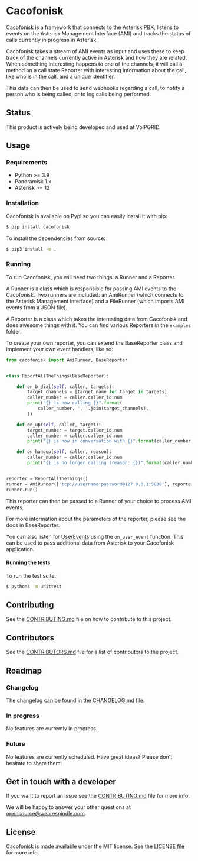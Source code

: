 # Cacofonisk

Cacofonisk is a framework that connects to the Asterisk PBX, listens to events
on the Asterisk Management Interface (AMI) and tracks the status of calls
currently in progress in Asterisk.

Cacofonisk takes a stream of AMI events as input and uses these to keep track
of the channels currently active in Asterisk and how they are related. When
something interesting happens to one of the channels, it will call a method on
a call state Reporter with interesting information about the call, like who is
in the call, and a unique identifier.

This data can then be used to send webhooks regarding a call, to notify a
person who is being called, or to log calls being performed.

## Status

This product is actively being developed and used at VoIPGRID.

## Usage

### Requirements

- Python >= 3.9
- Panoramisk 1.x
- Asterisk >= 12

### Installation

Cacofonisk is available on Pypi so you can easily install it with pip:

```bash
$ pip install cacofonisk
```

To install the dependencies from source:

```bash
$ pip3 install -e .
```

### Running

To run Cacofonisk, you will need two things: a Runner and a Reporter.

A Runner is a class which is responsible for passing AMI events to the
Cacofonisk. Two runners are included: an AmiRunner (which connects to the
Asterisk Management Interface) and a FileRunner (which imports AMI events from
a JSON file).

A Reporter is a class which takes the interesting data from Cacofonisk and does
awesome things with it. You can find various Reporters in the `examples`
folder.

To create your own reporter, you can extend the BaseReporter class and
implement your own event handlers, like so:

```python
from cacofonisk import AmiRunner, BaseReporter


class ReportAllTheThings(BaseReporter):

    def on_b_dial(self, caller, targets):
        target_channels = [target.name for target in targets]
        caller_number = caller.caller_id.num
        print("{} is now calling {}".format(
            caller_number, ', '.join(target_channels),
        ))

    def on_up(self, caller, target):
        target_number = target.caller_id.num
        caller_number = caller.caller_id.num
        print("{} is now in conversation with {}".format(caller_number, target_number))

    def on_hangup(self, caller, reason):
        caller_number = caller.caller_id.num
        print("{} is no longer calling (reason: {})".format(caller_number, reason))


reporter = ReportAllTheThings()
runner = AmiRunner(['tcp://username:password@127.0.0.1:5038'], reporter)
runner.run()
```

This reporter can then be passed to a Runner of your choice to process AMI
events.

For more information about the parameters of the reporter, please see the docs
in BaseReporter.

You can also listen for
[UserEvents](https://wiki.asterisk.org/wiki/display/AST/Asterisk+13+Application_UserEvent)
using the `on_user_event` function. This can be used to pass additional data
from Asterisk to your Cacofonisk application.

#### Running the tests

To run the test suite:

```bash
$ python3 -m unittest
```

## Contributing

See the [CONTRIBUTING.md](CONTRIBUTING.md) file on how to contribute to this project.

## Contributors

See the [CONTRIBUTORS.md](CONTRIBUTORS.md) file for a list of contributors to the project.

## Roadmap

### Changelog

The changelog can be found in the [CHANGELOG.md](CHANGELOG.md) file.

### In progress

No features are currently in progress.

### Future

No features are currently scheduled. Have great ideas? Please don't hesitate to share them!

## Get in touch with a developer

If you want to report an issue see the [CONTRIBUTING.md](CONTRIBUTING.md) file for more info.

We will be happy to answer your other questions at opensource@wearespindle.com.

## License

Cacofonisk is made available under the MIT license. See the [LICENSE file](LICENSE) for more info.
